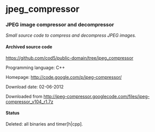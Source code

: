 # jpeg_compressor #

### JPEG image compressor and decompressor  ###

*Small source code to compress and decompress JPEG images.*

#### Archived source code ####
https://github.com/cod5/public-domain/tree/jpeg_compressor

Programming language: C++

Homepage: http://code.google.com/p/jpeg-compressor/

Download date: 02-06-2012

Downloaded from http://jpeg-compressor.googlecode.com/files/jpeg-compressor_v104_r1.7z

#### Status ####
Deleted: all binaries and timer[h|cpp].

